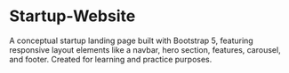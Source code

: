 # Startup-Website
A conceptual startup landing page built with Bootstrap 5, featuring responsive layout elements like a navbar, hero section, features, carousel, and footer. Created for learning and practice purposes.
